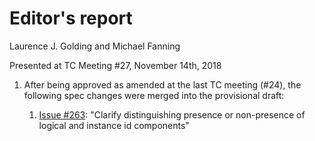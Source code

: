 # Editor's report

Laurence J. Golding and Michael Fanning

Presented at TC Meeting #27, November 14th, 2018

1. After being approved as amended at the last TC meeting (#24), the following spec changes were merged into the provisional draft:

    1. [Issue #263](https://github.com/oasis-tcs/sarif-spec/issues/263): "Clarify distinguishing presence or non-presence of logical and instance id components"
